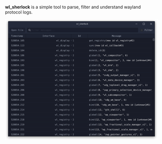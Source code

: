**wl_sherlock** is a simple tool to parse, filter and understand wayland protocol logs.

<picture>
  <source srcset="screenshot.png 2x" />
  <img alt="Screenshot of wl_sherlock" src="screenshot.png" />
</picture>
